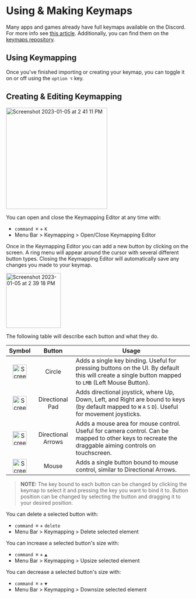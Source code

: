 # Using & Making Keymaps

Many apps and games already have full keymaps available on the Discord. For more info see [this article](./import_export_keymaps.md). Additionally, you can  find them on the [keymaps repository](https://github.com/PlayCover/keymaps). 

## Using Keymapping

Once you've finished importing or creating your keymap, you can toggle it on or off using the `option ⌥` key.

## Creating & Editing Keymapping

<img width="277" alt="Screenshot 2023-01-05 at 2 41 11 PM" src="https://user-images.githubusercontent.com/78054566/210866383-dd94b6ac-ce6e-416b-bd93-c0d565ca4a92.png">

You can open and close the Keymapping Editor at any time with:
* `command ⌘` + `K`
* Menu Bar > Keymapping > Open/Close Keymapping Editor

Once in the Keymapping Editor you can add a new button by clicking on the screen. A ring menu will appear around the cursor with several different button types. Closing the Keymapping Editor will automatically save any changes you made to your keymap.

<img width="150" alt="Screenshot 2023-01-05 at 2 39 18 PM" src="https://user-images.githubusercontent.com/78054566/210866443-e0c9f967-3554-4506-b37c-ce9775157312.png">

The following table will describe each button and what they do.

| Symbol | Button | Usage |
| :-----------: | :-----------: | ------------- |
| <img width="38" alt="Screenshot 2023-01-05 at 2 39 18 PM copy" src="https://user-images.githubusercontent.com/78054566/210868935-5f04fbbd-48a8-4b99-ba1f-b40c541fad95.png">  | Circle | Adds a single key binding. Useful for pressing buttons on the UI. By default this will create a single button mapped to `LMB` (Left Mouse Button). |
| <img width="38" alt="Screenshot 2023-01-05 at 2 39 18 PM copy 2" src="https://user-images.githubusercontent.com/78054566/210870935-25a6b669-97f2-493e-b607-40304d7fa027.png"> | Directional Pad | Adds directional joystick, where Up, Down, Left, and Right are bound to keys (by default mapped to `W` `A` `S` `D`). Useful for movement joysticks. |
| <img width="38" alt="Screenshot 2023-01-05 at 2 39 18 PM copy 3" src="https://user-images.githubusercontent.com/78054566/210871542-588e2aba-a2c3-4a60-ba17-59803c56cb4f.png"> | Directional Arrows | Adds a mouse area for mouse control. Useful for camera control. Can be mapped to other keys to recreate the draggable aiming controls on touchscreen. |
| <img width="38" alt="Screenshot 2023-01-05 at 2 39 18 PM copy 4" src="https://user-images.githubusercontent.com/78054566/210871677-84e9c784-6391-4e7b-951e-81ff1bd9a0a0.png"> | Mouse | Adds a single button bound to mouse control, similar to Directional Arrows. |

> __NOTE:__ The key bound to each button can be changed by clicking the keymap to select it and pressing the key you want to bind it to. Button position can be changed by selecting the button and dragging it to your desired position.

You can delete a selected button with:
* `command ⌘` + `delete`
* Menu Bar > Keymapping > Delete selected element

You can increase a selected button's size with:
* `command ⌘` + `▲`
* Menu Bar > Keymapping > Upsize selected element 

You can decrease a selected button's size with:
* `command ⌘` + `▼`
* Menu Bar > Keymapping > Downsize selected element 
